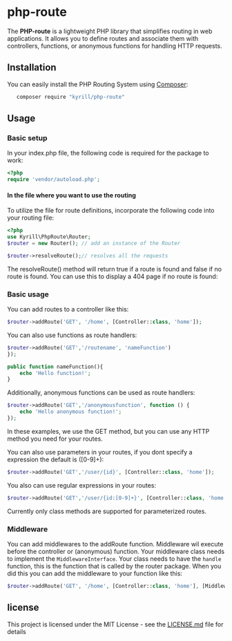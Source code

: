 # php-route

The **PHP-route** is a lightweight PHP library that simplifies routing in web applications. It allows you to define routes and associate them with controllers, functions, or anonymous functions for handling HTTP requests.

## Installation

You can easily install the PHP Routing System using [Composer](https://getcomposer.org/):
```bash
   composer require "kyrill/php-route"
```

## Usage
### Basic setup
In your index.php file, the following code is required for the package to work:
```php
<?php
require 'vendor/autoload.php';

```

#### In the file where you want to use the routing
To utilize the file for route definitions, incorporate the following code into your routing file:
```php
<?php
use Kyrill\PhpRoute\Router;
$router = new Router(); // add an instance of the Router

$router->resolveRoute();// resolves all the requests

```
The resolveRoute() method will return true if a route is found and false if no route is found. You can use this to display a 404 page if no route is found:


### Basic usage
You can add routes to a controller like this:
```php
$router->addRoute('GET', '/home', [Controller::class, 'home']);
```
You can also use functions as route handlers:
```php
$router->addRoute('GET','/routename', 'nameFunction')
});

public function nameFunction(){
    echo 'Hello function!';
}
```
Additionally, anonymous functions can be used as route handlers:
```php
$router->addRoute('GET','/anonymousfunction', function () {
    echo 'Hello anonymous function!';
});
```
In these examples, we use the GET method, but you can use any HTTP method you need for your routes.

You can also use parameters in your routes, if you dont specify a expression the default is ([0-9]+):
```php
$router->addRoute('GET','/user/{id}', [Controller::class, 'home']);
```
You also can use regular expressions in your routes:
```php
$router->addRoute('GET','/user/{id:[0-9]+}', [Controller::class, 'home']);
```
Currently only class methods are supported for parameterized routes.
### Middleware
You can add middlewares to the addRoute function. Middleware wil execute before the controller or (anonymous) function. Your middleware class needs to implement the `MiddlewareInterface`. Your class needs to have the `handle` function, this is the function that is called by the router package. 
When you did this you can add the middleware to your function like this:
```php
$router->addRoute('GET', '/home', [Controller::class, 'home'], [MiddlewareClass::class]);
```

## license
This project is licensed under the MIT License - see the [LICENSE.md](LICENSE.md) file for details
